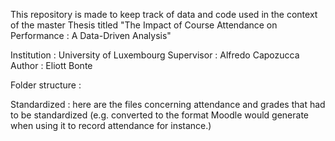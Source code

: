 This repository is made to keep track of data and code used in the context of the master Thesis titled
"The Impact of Course Attendance on Performance : A Data-Driven Analysis"

Institution : University of Luxembourg
Supervisor : Alfredo Capozucca
Author : Eliott Bonte

Folder structure :

Standardized : here are the files concerning attendance and grades that had to be standardized (e.g. converted to the format Moodle would generate when using it to record attendance for instance.)